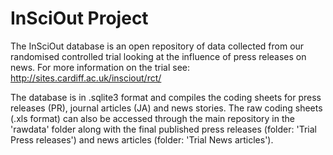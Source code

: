 # InSciOut Project

The InSciOut database is an open repository of data collected from our randomised controlled trial looking at the influence of press releases on news. For more information on the trial see: http://sites.cardiff.ac.uk/insciout/rct/

The database is in .sqlite3 format and compiles the coding sheets for press releases (PR), journal articles (JA) and news stories. The raw coding sheets (.xls format) can also be accessed through the main repository in the 'rawdata' folder along with the final published press releases (folder: 'Trial Press releases') and news articles (folder: 'Trial News articles').
